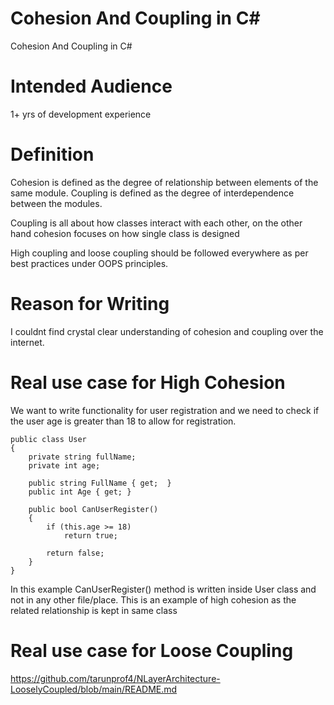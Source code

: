 # Cohesion And Coupling in C#
Cohesion And Coupling in C#

# Intended Audience
1+ yrs of development experience

# Definition
Cohesion is defined as the degree of relationship between elements of the same module. Coupling is defined as the degree of interdependence between the modules.

Coupling is all about how classes interact with each other, on the other hand cohesion focuses on how single class is designed

High coupling and loose coupling should be followed everywhere as per best practices under OOPS principles.

# Reason for Writing
I couldnt find crystal clear understanding of cohesion and coupling over the internet.

# Real use case for High Cohesion
We want to write functionality for user registration and we need to check if the user age is greater than 18
to allow for registration. 

    public class User
    {
        private string fullName;
        private int age;

        public string FullName { get;  }
        public int Age { get; }

        public bool CanUserRegister()
        {
            if (this.age >= 18)
                return true;

            return false;
        }
    }

In this example CanUserRegister() method is written inside User class and not in any other file/place. This is 
an example of high cohesion as the related relationship is kept in same class

# Real use case for Loose Coupling
https://github.com/tarunprof4/NLayerArchitecture-LooselyCoupled/blob/main/README.md

